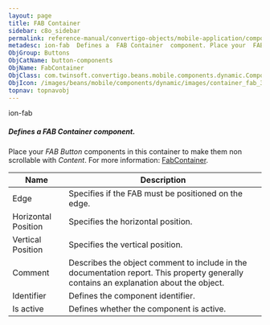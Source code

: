 ```yaml
---
layout: page
title: FAB Container
sidebar: c8o_sidebar
permalink: reference-manual/convertigo-objects/mobile-application/components/button-components/fab-container/
metadesc: ion-fab  Defines a  FAB Container  component. Place your  FAB Button  components in this container to make them non scrollable with  Content .  For mo
ObjGroup: Buttons
ObjCatName: button-components
ObjName: FabContainer
ObjClass: com.twinsoft.convertigo.beans.mobile.components.dynamic.ComponentManager$1
ObjIcon: /images/beans/mobile/components/dynamic/images/container_fab_32x32.png
topnav: topnavobj
---
```

ion-fab
##### Defines a <i>FAB Container</i> component.
Place your <i>FAB Button</i> components in this container to make them non scrollable with <i>Content</i>.
 For more information: <a href='https://ionicframework.com/docs/v3/api/components/fab/FabContainer/' target='_blank'>FabContainer</a>.

Name | Description 
--- | ---
Edge | Specifies if the FAB must be positioned on the edge.
Horizontal Position | Specifies the horizontal position.
Vertical Position | Specifies the vertical position.
Comment | Describes the object comment to include in the documentation report.  This property generally contains an explanation about the object. 
Identifier | Defines the component identifier.  
Is active | Defines whether the component is active. 

